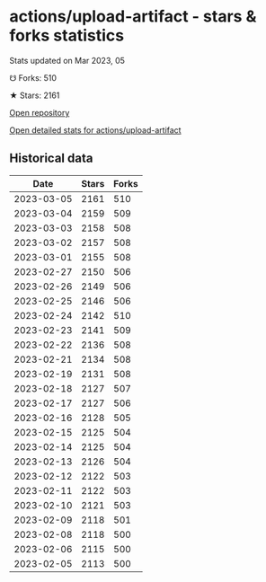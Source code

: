 # actions/upload-artifact - stars & forks statistics

Stats updated on Mar 2023, 05

☋ Forks: 510

★ Stars: 2161

[Open repository](https://github.com/actions/upload-artifact)

[Open detailed stats for actions/upload-artifact](https://reviewgithub.com/rep/actions/upload-artifact)

## Historical data
| Date | Stars | Forks |
|------|-------|-------|
| 2023-03-05 | 2161 | 510 | 
| 2023-03-04 | 2159 | 509 | 
| 2023-03-03 | 2158 | 508 | 
| 2023-03-02 | 2157 | 508 | 
| 2023-03-01 | 2155 | 508 | 
| 2023-02-27 | 2150 | 506 | 
| 2023-02-26 | 2149 | 506 | 
| 2023-02-25 | 2146 | 506 | 
| 2023-02-24 | 2142 | 510 | 
| 2023-02-23 | 2141 | 509 | 
| 2023-02-22 | 2136 | 508 | 
| 2023-02-21 | 2134 | 508 | 
| 2023-02-19 | 2131 | 508 | 
| 2023-02-18 | 2127 | 507 | 
| 2023-02-17 | 2127 | 506 | 
| 2023-02-16 | 2128 | 505 | 
| 2023-02-15 | 2125 | 504 | 
| 2023-02-14 | 2125 | 504 | 
| 2023-02-13 | 2126 | 504 | 
| 2023-02-12 | 2122 | 503 | 
| 2023-02-11 | 2122 | 503 | 
| 2023-02-10 | 2121 | 503 | 
| 2023-02-09 | 2118 | 501 | 
| 2023-02-08 | 2118 | 500 | 
| 2023-02-06 | 2115 | 500 | 
| 2023-02-05 | 2113 | 500 | 

